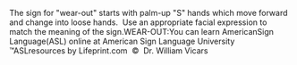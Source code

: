 The sign for "wear-out" starts with palm-up "S" hands 
			which move forward and change into loose hands.  Use an 
			appropriate facial expression to match the meaning of the sign.WEAR-OUT:You can learn 
		AmericanSign 
		Language(ASL) online at American Sign Language University ™ASLresources by Lifeprint.com  ©  Dr. William Vicars
